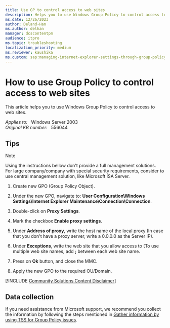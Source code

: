 ```yaml
---
title: Use GP to control access to web sites
description: Helps you to use Windows Group Policy to control access to web sites.
ms.date: 12/26/2023
author: Deland-Han
ms.author: delhan
manager: dcscontentpm
audience: itpro
ms.topic: troubleshooting
localization_priority: medium
ms.reviewer: kaushika
ms.custom: sap:managing-internet-explorer-settings-through-group-policy, csstroubleshoot
---
```

# How to use Group Policy to control access to web sites

This article helps you to use Windows Group Policy to control access to web sites.

_Applies to:_ &nbsp; Windows Server 2003  
_Original KB number:_ &nbsp; 556044

## Tips

> [!NOTE]
> Using the instructions bellow don't provide a full management solutions.  
For large company/company with special security requirements, consider to use central management solution, like Microsoft ISA Server.

1. Create new GPO (Group Policy Object).

2. Under the new GPO, navigate to: **User Configuration\Windows Settings\Internet Explorer Maintenance\Connection\Connection**.

3. Double-click on **Proxy Settings**.

4. Mark the checkbox **Enable proxy settings**.

5. Under **Address of proxy**, write the host name of the local proxy (In case that you don't have a proxy server, write a 0.0.0.0 as the Server IP).

6. Under **Exceptions**, write the web site that you allow access to (To use multiple web site names, add **;** between each web site name.

7. Press on **Ok** button, and close the MMC.

8. Apply the new GPO to the required OU/Domain.

[!INCLUDE [Community Solutions Content Disclaimer](../../includes/community-solutions-content-disclaimer.md)]

## Data collection

If you need assistance from Microsoft support, we recommend you collect the information by following the steps mentioned in [Gather information by using TSS for Group Policy issues](../../windows-client/windows-troubleshooters/gather-information-using-tss-group-policy.md).
